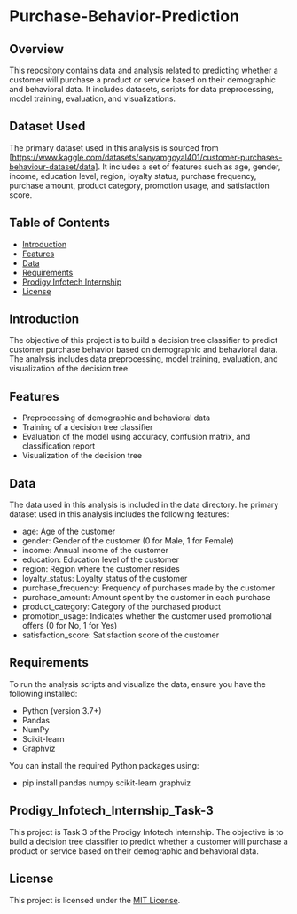 # Purchase-Behavior-Prediction

## Overview
This repository contains data and analysis related to predicting whether a customer will purchase a product or service based on their demographic and behavioral data. It includes datasets, scripts for data preprocessing, model training, evaluation, and visualizations.

## Dataset Used
The primary dataset used in this analysis is sourced from [https://www.kaggle.com/datasets/sanyamgoyal401/customer-purchases-behaviour-dataset/data]. It includes a set of features such as age, gender, income, education level, region, loyalty status, purchase frequency, purchase amount, product category, promotion usage, and satisfaction score.


## Table of Contents
- [Introduction](#Introduction)
- [Features](#Features)
- [Data](#Data)
- [Requirements](#Requirements)
- [Prodigy Infotech Internship](#Prodigy_Infotech_Internship-Task_3)
- [License](#license)

## Introduction
The objective of this project is to build a decision tree classifier to predict customer purchase behavior based on demographic and behavioral data. The analysis includes data preprocessing, model training, evaluation, and visualization of the decision tree.

## Features
- Preprocessing of demographic and behavioral data
- Training of a decision tree classifier
- Evaluation of the model using accuracy, confusion matrix, and classification report
- Visualization of the decision tree

## Data
The data used in this analysis is included in the data directory. 
he primary dataset used in this analysis includes the following features:

- age: Age of the customer
- gender: Gender of the customer (0 for Male, 1 for Female)
- income: Annual income of the customer
- education: Education level of the customer
- region: Region where the customer resides
- loyalty_status: Loyalty status of the customer
- purchase_frequency: Frequency of purchases made by the customer
- purchase_amount: Amount spent by the customer in each purchase
- product_category: Category of the purchased product
- promotion_usage: Indicates whether the customer used promotional offers (0 for No, 1 for Yes)
- satisfaction_score: Satisfaction score of the customer


## Requirements
To run the analysis scripts and visualize the data, ensure you have the following installed:

- Python (version 3.7+)
- Pandas
- NumPy
- Scikit-learn
- Graphviz

You can install the required Python packages using:
- pip install pandas numpy scikit-learn graphviz

## Prodigy_Infotech_Internship_Task-3
This project is Task 3 of the Prodigy Infotech internship. The objective is to build a decision tree classifier to predict whether a customer will purchase a product or service based on their demographic and behavioral data.

## License
This project is licensed under the [MIT License](LICENSE).
